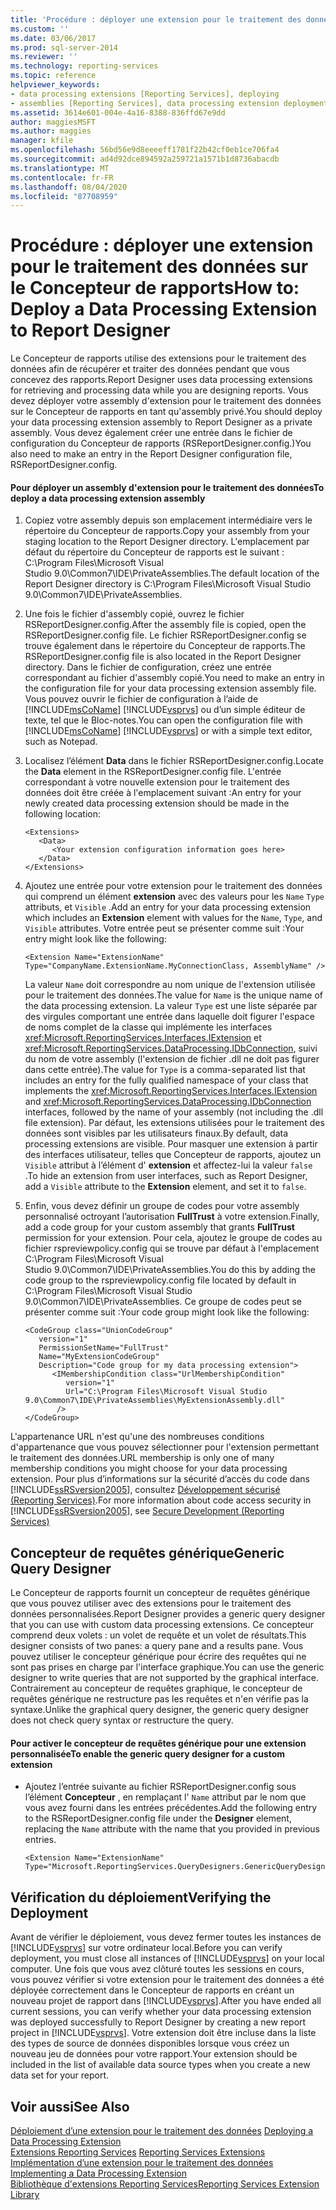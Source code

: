 ```yaml
---
title: 'Procédure : déployer une extension pour le traitement des données sur le Concepteur de rapports | Microsoft Docs'
ms.custom: ''
ms.date: 03/06/2017
ms.prod: sql-server-2014
ms.reviewer: ''
ms.technology: reporting-services
ms.topic: reference
helpviewer_keywords:
- data processing extensions [Reporting Services], deploying
- assemblies [Reporting Services], data processing extension deployments
ms.assetid: 3614e601-004e-4a16-8388-836ffd67e9dd
author: maggiesMSFT
ms.author: maggies
manager: kfile
ms.openlocfilehash: 56bd56e9d8eeeeff1781f22b42cf0eb1ce706fa4
ms.sourcegitcommit: ad4d92dce894592a259721a1571b1d8736abacdb
ms.translationtype: MT
ms.contentlocale: fr-FR
ms.lasthandoff: 08/04/2020
ms.locfileid: "87708959"
---
```

# <a name="how-to-deploy-a-data-processing-extension-to-report-designer"></a><span data-ttu-id="110a8-102">Procédure : déployer une extension pour le traitement des données sur le Concepteur de rapports</span><span class="sxs-lookup"><span data-stu-id="110a8-102">How to: Deploy a Data Processing Extension to Report Designer</span></span>
  <span data-ttu-id="110a8-103">Le Concepteur de rapports utilise des extensions pour le traitement des données afin de récupérer et traiter des données pendant que vous concevez des rapports.</span><span class="sxs-lookup"><span data-stu-id="110a8-103">Report Designer uses data processing extensions for retrieving and processing data while you are designing reports.</span></span> <span data-ttu-id="110a8-104">Vous devez déployer votre assembly d'extension pour le traitement des données sur le Concepteur de rapports en tant qu'assembly privé.</span><span class="sxs-lookup"><span data-stu-id="110a8-104">You should deploy your data processing extension assembly to Report Designer as a private assembly.</span></span> <span data-ttu-id="110a8-105">Vous devez également créer une entrée dans le fichier de configuration du Concepteur de rapports (RSReportDesigner.config.)</span><span class="sxs-lookup"><span data-stu-id="110a8-105">You also need to make an entry in the Report Designer configuration file, RSReportDesigner.config.</span></span>  
  
#### <a name="to-deploy-a-data-processing-extension-assembly"></a><span data-ttu-id="110a8-106">Pour déployer un assembly d'extension pour le traitement des données</span><span class="sxs-lookup"><span data-stu-id="110a8-106">To deploy a data processing extension assembly</span></span>  
  
1.  <span data-ttu-id="110a8-107">Copiez votre assembly depuis son emplacement intermédiaire vers le répertoire du Concepteur de rapports.</span><span class="sxs-lookup"><span data-stu-id="110a8-107">Copy your assembly from your staging location to the Report Designer directory.</span></span> <span data-ttu-id="110a8-108">L'emplacement par défaut du répertoire du Concepteur de rapports est le suivant : C:\Program Files\Microsoft Visual Studio 9.0\Common7\IDE\PrivateAssemblies.</span><span class="sxs-lookup"><span data-stu-id="110a8-108">The default location of the Report Designer directory is C:\Program Files\Microsoft Visual Studio 9.0\Common7\IDE\PrivateAssemblies.</span></span>  
  
2.  <span data-ttu-id="110a8-109">Une fois le fichier d'assembly copié, ouvrez le fichier RSReportDesigner.config.</span><span class="sxs-lookup"><span data-stu-id="110a8-109">After the assembly file is copied, open the RSReportDesigner.config file.</span></span> <span data-ttu-id="110a8-110">Le fichier RSReportDesigner.config se trouve également dans le répertoire du Concepteur de rapports.</span><span class="sxs-lookup"><span data-stu-id="110a8-110">The RSReportDesigner.config file is also located in the Report Designer directory.</span></span> <span data-ttu-id="110a8-111">Dans le fichier de configuration, créez une entrée correspondant au fichier d'assembly copié.</span><span class="sxs-lookup"><span data-stu-id="110a8-111">You need to make an entry in the configuration file for your data processing extension assembly file.</span></span> <span data-ttu-id="110a8-112">Vous pouvez ouvrir le fichier de configuration à l’aide de [!INCLUDE[msCoName](../../../includes/msconame-md.md)] [!INCLUDE[vsprvs](../../../includes/vsprvs-md.md)] ou d’un simple éditeur de texte, tel que le Bloc-notes.</span><span class="sxs-lookup"><span data-stu-id="110a8-112">You can open the configuration file with [!INCLUDE[msCoName](../../../includes/msconame-md.md)] [!INCLUDE[vsprvs](../../../includes/vsprvs-md.md)] or with a simple text editor, such as Notepad.</span></span>  
  
3.  <span data-ttu-id="110a8-113">Localisez l’élément **Data** dans le fichier RSReportDesigner.config.</span><span class="sxs-lookup"><span data-stu-id="110a8-113">Locate the **Data** element in the RSReportDesigner.config file.</span></span> <span data-ttu-id="110a8-114">L'entrée correspondant à votre nouvelle extension pour le traitement des données doit être créée à l'emplacement suivant :</span><span class="sxs-lookup"><span data-stu-id="110a8-114">An entry for your newly created data processing extension should be made in the following location:</span></span>  
  
    ```  
    <Extensions>  
       <Data>  
          <Your extension configuration information goes here>  
       </Data>  
    </Extensions>  
    ```  
  
4.  <span data-ttu-id="110a8-115">Ajoutez une entrée pour votre extension pour le traitement des données qui comprend un élément **extension** avec des valeurs pour les `Name` `Type` attributs, et `Visible` .</span><span class="sxs-lookup"><span data-stu-id="110a8-115">Add an entry for your data processing extension which includes an **Extension** element with values for the `Name`, `Type`, and `Visible` attributes.</span></span> <span data-ttu-id="110a8-116">Votre entrée peut se présenter comme suit :</span><span class="sxs-lookup"><span data-stu-id="110a8-116">Your entry might look like the following:</span></span>  
  
    ```  
    <Extension Name="ExtensionName" Type="CompanyName.ExtensionName.MyConnectionClass, AssemblyName" />  
    ```  
  
     <span data-ttu-id="110a8-117">La valeur `Name` doit correspondre au nom unique de l'extension utilisée pour le traitement des données.</span><span class="sxs-lookup"><span data-stu-id="110a8-117">The value for `Name` is the unique name of the data processing extension.</span></span> <span data-ttu-id="110a8-118">La valeur `Type` est une liste séparée par des virgules comportant une entrée dans laquelle doit figurer l'espace de noms complet de la classe qui implémente les interfaces <xref:Microsoft.ReportingServices.Interfaces.IExtension> et <xref:Microsoft.ReportingServices.DataProcessing.IDbConnection>, suivi du nom de votre assembly (l'extension de fichier .dll ne doit pas figurer dans cette entrée).</span><span class="sxs-lookup"><span data-stu-id="110a8-118">The value for `Type` is a comma-separated list that includes an entry for the fully qualified namespace of your class that implements the <xref:Microsoft.ReportingServices.Interfaces.IExtension> and <xref:Microsoft.ReportingServices.DataProcessing.IDbConnection> interfaces, followed by the name of your assembly (not including the .dll file extension).</span></span> <span data-ttu-id="110a8-119">Par défaut, les extensions utilisées pour le traitement des données sont visibles par les utilisateurs finaux.</span><span class="sxs-lookup"><span data-stu-id="110a8-119">By default, data processing extensions are visible.</span></span> <span data-ttu-id="110a8-120">Pour masquer une extension à partir des interfaces utilisateur, telles que Concepteur de rapports, ajoutez un `Visible` attribut à l’élément d' **extension** et affectez-lui la valeur `false` .</span><span class="sxs-lookup"><span data-stu-id="110a8-120">To hide an extension from user interfaces, such as Report Designer, add a `Visible` attribute to the **Extension** element, and set it to `false`.</span></span>  
  
5.  <span data-ttu-id="110a8-121">Enfin, vous devez définir un groupe de codes pour votre assembly personnalisé octroyant l’autorisation **FullTrust** à votre extension.</span><span class="sxs-lookup"><span data-stu-id="110a8-121">Finally, add a code group for your custom assembly that grants **FullTrust** permission for your extension.</span></span> <span data-ttu-id="110a8-122">Pour cela, ajoutez le groupe de codes au fichier rspreviewpolicy.config qui se trouve par défaut à l'emplacement C:\Program Files\Microsoft Visual Studio 9.0\Common7\IDE\PrivateAssemblies.</span><span class="sxs-lookup"><span data-stu-id="110a8-122">You do this by adding the code group to the rspreviewpolicy.config file located by default in C:\Program Files\Microsoft Visual Studio 9.0\Common7\IDE\PrivateAssemblies.</span></span> <span data-ttu-id="110a8-123">Ce groupe de codes peut se présenter comme suit :</span><span class="sxs-lookup"><span data-stu-id="110a8-123">Your code group might look like the following:</span></span>  
  
    ```  
    <CodeGroup class="UnionCodeGroup"  
       version="1"  
       PermissionSetName="FullTrust"  
       Name="MyExtensionCodeGroup"  
       Description="Code group for my data processing extension">  
          <IMembershipCondition class="UrlMembershipCondition"  
             version="1"  
             Url="C:\Program Files\Microsoft Visual Studio 9.0\Common7\IDE\PrivateAssemblies\MyExtensionAssembly.dll"  
           />  
    </CodeGroup>  
    ```  
  
 <span data-ttu-id="110a8-124">L'appartenance URL n'est qu'une des nombreuses conditions d'appartenance que vous pouvez sélectionner pour l'extension permettant le traitement des données.</span><span class="sxs-lookup"><span data-stu-id="110a8-124">URL membership is only one of many membership conditions you might choose for your data processing extension.</span></span> <span data-ttu-id="110a8-125">Pour plus d’informations sur la sécurité d’accès du code dans [!INCLUDE[ssRSversion2005](../../../includes/ssrsversion2005-md.md)], consultez [Développement sécurisé &#40;Reporting Services&#41;](../secure-development/secure-development-reporting-services.md).</span><span class="sxs-lookup"><span data-stu-id="110a8-125">For more information about code access security in [!INCLUDE[ssRSversion2005](../../../includes/ssrsversion2005-md.md)], see [Secure Development &#40;Reporting Services&#41;](../secure-development/secure-development-reporting-services.md)</span></span>  
  
## <a name="generic-query-designer"></a><span data-ttu-id="110a8-126">Concepteur de requêtes générique</span><span class="sxs-lookup"><span data-stu-id="110a8-126">Generic Query Designer</span></span>  
 <span data-ttu-id="110a8-127">Le Concepteur de rapports fournit un concepteur de requêtes générique que vous pouvez utiliser avec des extensions pour le traitement des données personnalisées.</span><span class="sxs-lookup"><span data-stu-id="110a8-127">Report Designer provides a generic query designer that you can use with custom data processing extensions.</span></span> <span data-ttu-id="110a8-128">Ce concepteur comprend deux volets : un volet de requête et un volet de résultats.</span><span class="sxs-lookup"><span data-stu-id="110a8-128">This designer consists of two panes: a query pane and a results pane.</span></span> <span data-ttu-id="110a8-129">Vous pouvez utiliser le concepteur générique pour écrire des requêtes qui ne sont pas prises en charge par l'interface graphique.</span><span class="sxs-lookup"><span data-stu-id="110a8-129">You can use the generic designer to write queries that are not supported by the graphical interface.</span></span> <span data-ttu-id="110a8-130">Contrairement au concepteur de requêtes graphique, le concepteur de requêtes générique ne restructure pas les requêtes et n'en vérifie pas la syntaxe.</span><span class="sxs-lookup"><span data-stu-id="110a8-130">Unlike the graphical query designer, the generic query designer does not check query syntax or restructure the query.</span></span>  
  
#### <a name="to-enable-the-generic-query-designer-for-a-custom-extension"></a><span data-ttu-id="110a8-131">Pour activer le concepteur de requêtes générique pour une extension personnalisée</span><span class="sxs-lookup"><span data-stu-id="110a8-131">To enable the generic query designer for a custom extension</span></span>  
  
-   <span data-ttu-id="110a8-132">Ajoutez l’entrée suivante au fichier RSReportDesigner.config sous l’élément **Concepteur** , en remplaçant l' `Name` attribut par le nom que vous avez fourni dans les entrées précédentes.</span><span class="sxs-lookup"><span data-stu-id="110a8-132">Add the following entry to the RSReportDesigner.config file under the **Designer** element, replacing the `Name` attribute with the name that you provided in previous entries.</span></span>  
  
    ```  
    <Extension Name="ExtensionName" Type="Microsoft.ReportingServices.QueryDesigners.GenericQueryDesigner,Microsoft.ReportingServices.QueryDesigners"/>  
    ```  
  
## <a name="verifying-the-deployment"></a><span data-ttu-id="110a8-133">Vérification du déploiement</span><span class="sxs-lookup"><span data-stu-id="110a8-133">Verifying the Deployment</span></span>  
 <span data-ttu-id="110a8-134">Avant de vérifier le déploiement, vous devez fermer toutes les instances de [!INCLUDE[vsprvs](../../../includes/vsprvs-md.md)] sur votre ordinateur local.</span><span class="sxs-lookup"><span data-stu-id="110a8-134">Before you can verify deployment, you must close all instances of [!INCLUDE[vsprvs](../../../includes/vsprvs-md.md)] on your local computer.</span></span> <span data-ttu-id="110a8-135">Une fois que vous avez clôturé toutes les sessions en cours, vous pouvez vérifier si votre extension pour le traitement des données a été déployée correctement dans le Concepteur de rapports en créant un nouveau projet de rapport dans [!INCLUDE[vsprvs](../../../includes/vsprvs-md.md)].</span><span class="sxs-lookup"><span data-stu-id="110a8-135">After you have ended all current sessions, you can verify whether your data processing extension was deployed successfully to Report Designer by creating a new report project in [!INCLUDE[vsprvs](../../../includes/vsprvs-md.md)].</span></span> <span data-ttu-id="110a8-136">Votre extension doit être incluse dans la liste des types de source de données disponibles lorsque vous créez un nouveau jeu de données pour votre rapport.</span><span class="sxs-lookup"><span data-stu-id="110a8-136">Your extension should be included in the list of available data source types when you create a new data set for your report.</span></span>  
  
## <a name="see-also"></a><span data-ttu-id="110a8-137">Voir aussi</span><span class="sxs-lookup"><span data-stu-id="110a8-137">See Also</span></span>  
 <span data-ttu-id="110a8-138">[Déploiement d’une extension pour le traitement des données](deploying-a-data-processing-extension.md) </span><span class="sxs-lookup"><span data-stu-id="110a8-138">[Deploying a Data Processing Extension](deploying-a-data-processing-extension.md) </span></span>  
 <span data-ttu-id="110a8-139">[Extensions Reporting Services](../reporting-services-extensions.md) </span><span class="sxs-lookup"><span data-stu-id="110a8-139">[Reporting Services Extensions](../reporting-services-extensions.md) </span></span>  
 <span data-ttu-id="110a8-140">[Implémentation d’une extension pour le traitement des données](implementing-a-data-processing-extension.md) </span><span class="sxs-lookup"><span data-stu-id="110a8-140">[Implementing a Data Processing Extension](implementing-a-data-processing-extension.md) </span></span>  
 [<span data-ttu-id="110a8-141">Bibliothèque d'extensions Reporting Services</span><span class="sxs-lookup"><span data-stu-id="110a8-141">Reporting Services Extension Library</span></span>](../reporting-services-extension-library.md)  
  
  

